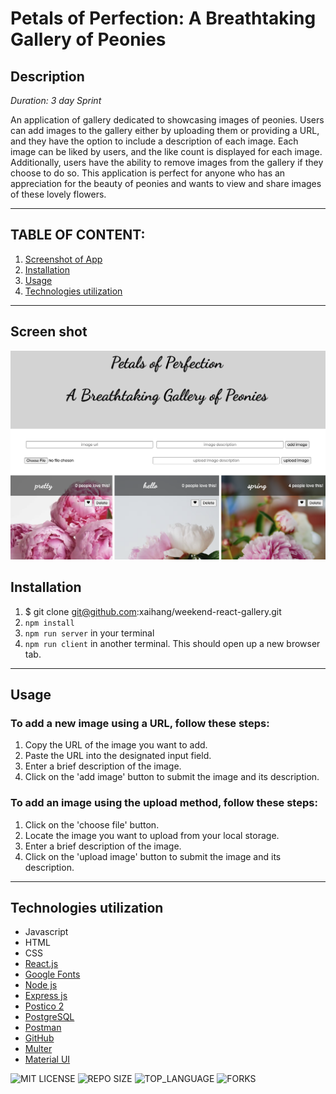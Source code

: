 # Petals of Perfection: A Breathtaking Gallery of Peonies

## Description

_Duration: 3 day Sprint_

An application of gallery dedicated to showcasing images of peonies. Users can add images to the gallery either by uploading them or providing a URL, and they have the option to include a description of each image. Each image can be liked by users, and the like count is displayed for each image. Additionally, users have the ability to remove images from the gallery if they choose to do so. This application is perfect for anyone who has an appreciation for the beauty of peonies and wants to view and share images of these lovely flowers.

---
## **TABLE OF CONTENT:**
1. [Screenshot of App](#screen-shot)
1. [Installation](#installation)
1. [Usage](#usage)
1. [Technologies utilization](#technologies-utilization)

---
## Screen shot 
![screenshot of app](./public/images/screenshot.png)

## Installation
1. $ git clone git@github.com:xaihang/weekend-react-gallery.git
1. `npm install`
1. `npm run server` in your terminal
1. `npm run client` in another terminal. This should open up a new browser tab.

---

## Usage

### **To add a new image using a URL, follow these steps:**

1. Copy the URL of the image you want to add.
1. Paste the URL into the designated input field.
1. Enter a brief description of the image.
1. Click on the 'add image' button to submit the image and its description.

### **To add an image using the upload method, follow these steps:**

1. Click on the 'choose file' button.
1. Locate the image you want to upload from your local storage.
1. Enter a brief description of the image.
1. Click on the 'upload image' button to submit the image and its description.

---

## Technologies utilization 

* Javascript
* HTML
* CSS
* [React.js](https://reactjs.org/)
* [Google Fonts](https://fonts.google.com/)
* [Node js](https://nodejs.org/en/about/)
* [Express js](https://expressjs.com/)
* [Postico 2](https://eggerapps.at/postico2/)
* [PostgreSQL](https://www.postgresql.org/)
* [Postman](https://www.postman.com/)
* [GitHub](https://github.com/xaihang/) 
* [Multer](https://expressjs.com/en/resources/middleware/multer.html)
* [Material UI](https://mui.com/)

![MIT LICENSE](https://img.shields.io/github/license/scottbromander/the_marketplace.svg?style=flat-square)
![REPO SIZE](https://img.shields.io/github/repo-size/scottbromander/the_marketplace.svg?style=flat-square)
![TOP_LANGUAGE](https://img.shields.io/github/languages/top/scottbromander/the_marketplace.svg?style=flat-square)
![FORKS](https://img.shields.io/github/forks/scottbromander/the_marketplace.svg?style=social)
